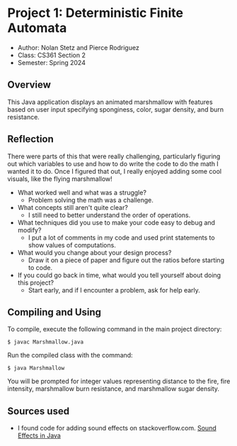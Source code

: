 # Project 1: Deterministic Finite Automata 

* Author: Nolan Stetz and Pierce Rodriguez
* Class: CS361 Section 2
* Semester: Spring 2024 

## Overview

This Java application displays an animated marshmallow with features based on
user input specifying sponginess, color, sugar density, and burn resistance.

## Reflection

There were parts of this that were really challenging, particularly figuring 
out which variables to use and how to do write the code to do the math I 
wanted it to do. Once I figured that out, I really enjoyed adding some cool
visuals, like the flying marshmallow!

- What worked well and what was a struggle? 
  - Problem solving the math was a challenge.
- What concepts still aren't quite clear?
  - I still need to better understand the order of operations.
- What techniques did you use to make your code easy to debug and modify?
  - I put a lot of comments in my code and used print statements to show values of computations.
- What would you change about your design process?
  - Draw it on a piece of paper and figure out the ratios before starting to code.
- If you could go back in time, what would you tell yourself about doing this project?
  - Start early, and if I encounter a problem, ask for help early.

## Compiling and Using

To compile, execute the following command in the main project directory:
```
$ javac Marshmallow.java
```

Run the compiled class with the command:
```
$ java Marshmallow
```

You will be prompted for integer values representing distance to the fire,
fire intensity, marshmallow burn resistance, and marshmallow sugar density.

## Sources used

- I found code for adding sound effects on stackoverflow.com.
[Sound Effects in Java](http://stackoverflow.com/questions/20354508/sound-effects-in-java)